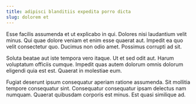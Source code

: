```yaml
---
title: adipisci blanditiis expedita porro dicta
slug: dolorem et
---
```


Esse facilis assumenda et ut explicabo in qui. Dolores nisi laudantium velit minus. Qui quae dolore veniam et enim esse quaerat aut. Impedit ea quo velit consectetur quo. Ducimus non odio amet. Possimus corrupti ad sit.

Soluta beatae aut iste tempora vero itaque. Ut et sed odit aut. Harum voluptatum officiis cumque. Impedit quas autem dolorum omnis dolorum eligendi quia est est. Quaerat in molestiae eum.

Fugiat deserunt ipsum consequatur aperiam ratione assumenda. Sit mollitia tempore consequatur sint. Consequatur consequatur ipsam delectus nam numquam. Quaerat quibusdam corporis est minus. Est quasi similique ad.
